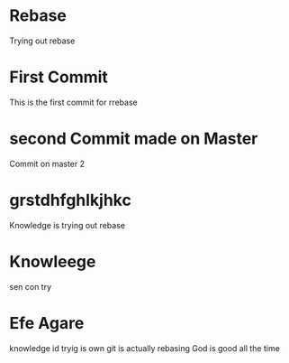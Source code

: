 # Rebase

Trying out rebase

# First Commit

This is the first commit for rrebase

# second Commit made on Master

Commit on master 2


# grstdhfghlkjhkc
Knowledge is trying  out rebase

# Knowleege
sen con try
# Efe Agare
knowledge id tryig is own
git is actually rebasing
God is good all the time
